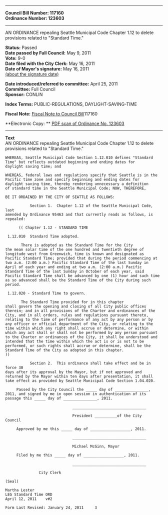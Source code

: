 * * * * *  
  
**Council Bill Number: [](#h0)[](#h2)117160**   
**Ordinance Number: 123603**  
  
* * * * *  
  
AN ORDINANCE repealing Seattle Municipal Code Chapter 1.12 to delete provisions related to "Standard Time."  
  
**Status:** Passed   
**Date passed by Full Council:** May 9, 2011   
**Vote:** 9-0   
**Date filed with the City Clerk:** May 16, 2011   
**Date of Mayor's signature:** May 16, 2011   
[(about the signature date)](/~public/approvaldate.htm)   
  
  
**Date introduced/referred to committee:** April 25, 2011   
**Committee:** Full Council   
**Sponsor:** CONLIN   
  
**Index Terms:** PUBLIC-REGULATIONS, DAYLIGHT-SAVING-TIME  
  
**Fiscal Note:** [Fiscal Note to Council Bill](http://clerk.seattle.gov/~public/fnote/117160.htm)[](#h1)[](#h3)117160  
  
**Electronic Copy: ** [PDF scan of Ordinance No. 123603](/~archives/Ordinances/Ord_123603.pdf)  
  
* * * * *  
  
**Text**  
    AN ORDINANCE repealing Seattle Municipal Code Chapter 1.12 to delete  
    provisions related to "Standard Time."  
  
    WHEREAS, Seattle Municipal Code Section 1.12.010 defines "Standard  
    Time" but reflects outdated beginning and ending dates for  
    daylight saving time; and  
  
    WHEREAS, federal laws and regulations specify that Seattle is in the  
    Pacific time zone and specify beginning and ending dates for  
    daylight saving time, thereby rendering unnecessary a definition  
    of standard time in the Seattle Municipal Code; NOW, THEREFORE,  
  
    BE IT ORDAINED BY THE CITY OF SEATTLE AS FOLLOWS:  
  
               Section 1.  Chapter 1.12 of the Seattle Municipal Code, last  
    amended by Ordinance 95463 and that currently reads as follows, is  
    repealed:  
  
          (( Chapter 1.12 - STANDARD TIME   
  
     1.12.010  Standard Time adopted.   
  
           There is adopted as the Standard Time for the City  
    the mean solar time of the one hundred and twentieth degree of  
    longitude west from Greenwich, time is known and designated as  
    Pacific Standard Time; provided that during the period commencing at  
    two a.m. (2:00 a.m.) Pacific Standard Time of the last Sunday in  
    April of each year and ending at two a.m. (2:00 a.m.) Pacific  
    Standard Time of the last Sunday in October of each year, said  
    Pacific Standard Time shall be advanced by one (1) hour and such time  
    as so advanced shall be the Standard Time of the City during such  
    period.   
  
     1.12.020 - Standard Time to govern.   
  
           The Standard Time provided for in this chapter  
    shall govern the opening and closing of all City public offices  
    therein; and in all provisions of the Charter and ordinances of the  
    City, and in all orders, rules and regulations pursuant thereto,  
    relating to the time of performance of any act by any person or by  
    any officer or official department of the City, or relating to the  
    time within which any right shall accrue or determine, or within  
    which any act shall or shall not be performed by any person pursuant  
    to the Charter or ordinances of the City, it shall be understood and  
    intended that the time within which the act is or is not to be  
    performed, or such rights shall accrue or determine, shall be the  
    Standard Time of the City as adopted in this chapter.  
    ))  
  
               Section 2.  This ordinance shall take effect and be in force 30  
    days after its approval by the Mayor, but if not approved and  
    returned by the Mayor within ten days after presentation, it shall  
    take effect as provided by Seattle Municipal Code Section 1.04.020.  
  
         Passed by the City Council the _____ day of _______________,  
    2011, and signed by me in open session in authentication of its  
    passage this _____ day of _______________, 2011.  
  
                                  _________________________________  
  
                                  President __________of the City  
    Council  
  
         Approved by me this _____ day of __________________, 2011.  
  
                                  _________________________________  
  
                                  Michael McGinn, Mayor  
  
         Filed by me this _____ day of __________________, 2011.  
  
                                  _________________________________  
  
                   City Clerk  
  
    (Seal)  
  
    Martha Lester  
    LEG Standard Time ORD  
    April 12, 2011    v#2  
  
    Form Last Revised: January 24, 2011     3  
